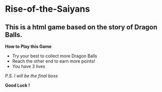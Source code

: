 # Rise-of-the-Saiyans
## This is a html game based on the story of Dragon Balls.

**How to Play this Game**

- Try your best to collect more Dragon Balls
- Reach the other end to earn more points!
- You have 3 lives

*P.S. I will be the final boss*

**Good Luck !**
